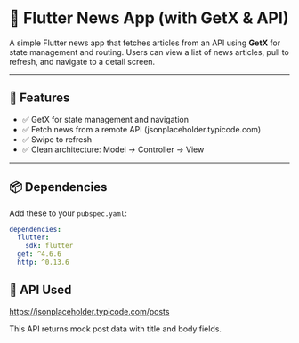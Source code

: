 # 📰 Flutter News App (with GetX & API)

A simple Flutter news app that fetches articles from an API using **GetX** for state management and routing. Users can view a list of news articles, pull to refresh, and navigate to a detail screen.

---

## 🚀 Features

- ✅ GetX for state management and navigation
- ✅ Fetch news from a remote API (jsonplaceholder.typicode.com)
- ✅ Swipe to refresh
- ✅ Clean architecture: Model → Controller → View

---

## 📦 Dependencies

Add these to your `pubspec.yaml`:

```yaml
dependencies:
  flutter:
    sdk: flutter
  get: ^4.6.6
  http: ^0.13.6
```

## 🔗 API Used
https://jsonplaceholder.typicode.com/posts

This API returns mock post data with title and body fields.

